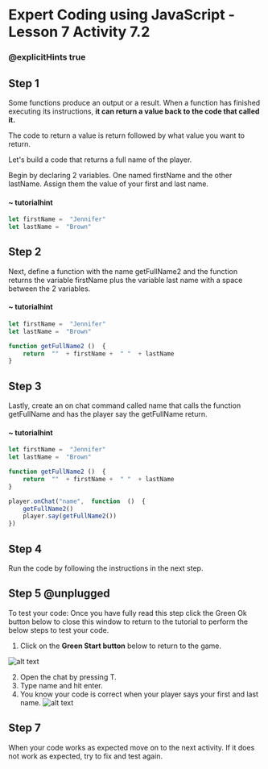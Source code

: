 # Expert Coding using JavaScript - Lesson 7 Activity 7.2
### @explicitHints true

## Step 1

Some functions produce an output or a result. When a function has finished executing its instructions, **it can return a value back to the code that called it.**

The code to return a value is return followed by what value you want to return. 

Let's build a code that returns a full name of the player. 

Begin by declaring 2 variables.  One named firstName and the other lastName.  Assign them the value of your first and last name. 

#### ~ tutorialhint

```javascript
let firstName =  "Jennifer"
let lastName =  "Brown"

```

## Step 2

Next, define a function with the name getFullName2 and the function returns the variable firstName plus the variable last name with a space between the 2 variables. 

#### ~ tutorialhint

```javascript
let firstName =  "Jennifer"
let lastName =  "Brown"

function getFullName2 ()  {
	return  ""  + firstName +  " "  + lastName
}

```

## Step 3

Lastly,  create an on chat command called name that calls the function getFullName and has the player say the getFullName return. 

#### ~ tutorialhint

```javascript
let firstName =  "Jennifer"
let lastName =  "Brown"

function getFullName2 ()  {
	return  ""  + firstName +  " "  + lastName
}

player.onChat("name",  function  ()  {
	getFullName2()
	player.say(getFullName2())
})

```

## Step 4

Run the code by following the instructions in the next step.


## Step 5 @unplugged
To test your code:
Once you have fully read this step click the Green Ok button below to close this window to return to the tutorial to perform the below steps to test your code.

1. Click on the **Green Start button** below to return to the game.

  

![alt text](https://expertjs.codingcredentials.com/Lesson1/1.1/1.JPG?raw=true  "Start")

2. Open the chat by pressing T. 
3. Type name and hit enter. 
4. You know your code is correct when your player says your first and last name. 
![alt text](https://expertjs.codingcredentials.com/Lesson7/7.2/7.2.png?raw=true  "code")

## Step 7

When your code works as expected move on to the next activity.
If it does not work as expected, try to fix and test again.